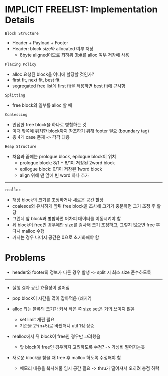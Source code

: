 # IMPLICIT FREELIST: Implementation Details

`Block Structure`
* Header + Payload + Footer
* Header: block size와 allocated 여부 저장
    - 8byte aligned이므로 최하위 3bit를 alloc 여부 저장에 사용

`Placing Policy`
* alloc 요청된 block을 어디에 할당할 것인가?
* first fit, next fit, best fit
* segregated free list에 first fit을 적용하면 best fit에 근사함

`Splitting`
* free block의 일부를 alloc 할 때

`Coalescing`
* 인접한 free block을 하나로 병합하는 것
* 이때 앞쪽에 위치한 block까지 참조하기 위해 footer 필요 (boundary tag)
* 총 4개 case 존재 -> 각각 대응

`Heap Structure`
* 처음과 끝에는 prologue block, epilogue block이 위치
    - prologue block: 8/1 + 8/1이 저장된 2word block
    - epilogue block: 0/1이 저장된 1word block
    - align 위해 맨 앞에 빈 word 하나 추가

---

`realloc`
* 해당 block의 크기를 조정하거나 새로운 공간 할당
* coalesce와 유사하게 앞뒤 free block을 조사해 크기가 충분하면 크기 조정 후 할당
* 그런데 앞 block과 병합하면 어차피 데이터를 이동시켜야 함
* 뒤 block이 free인 경우에만 size를 검사해 크기 조정하고, 그렇지 않으면 free 후 다시 malloc 수행
* 커지는 경우 나머지 공간은 0으로 초기화해야 함

# Problems
* header와 footer의 정보가 다른 경우 발생
    -> split 시 최소 size 준수하도록

---

* 실행 결과 공간 효율성이 떨어짐
* pop block이 시간을 많이 잡아먹음 (왜지?)
* alloc 되는 블록의 크기가 커서 작은 쪽 size set은 거의 쓰이지 않음
    - set limit 개편 필요
    - 기준을 2^(n+5)로 바꿨더니 util 1점 상승

* realloc에서 뒤 block이 free인 경우만 고려했음
    - 앞 block이 free인 경우까지 고려하도록 수정? -> 가성비 떨어지는듯
* 새로운 block을 찾을 때 free 후 malloc 하도록 수정해야 함
    - 메모리 내용을 복사해둘 임시 공간 필요
    -> thru가 떨어져서 오히려 총점 하락